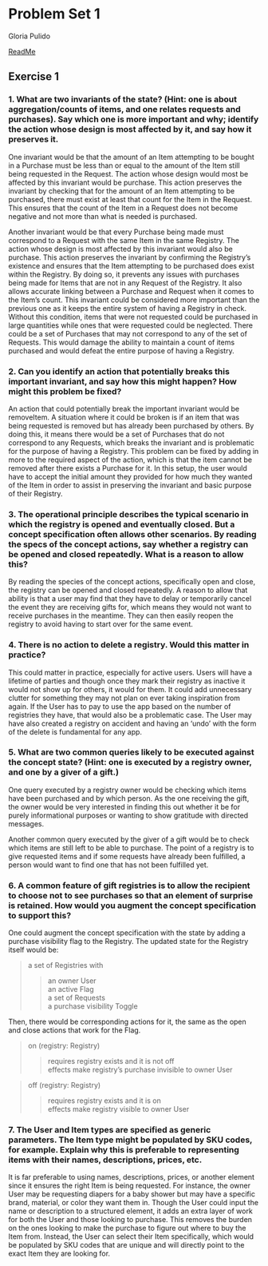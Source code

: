 # Problem Set 1
Gloria Pulido

[ReadMe](../README.md)

## Exercise 1

### 1. What are two invariants of the state? (Hint: one is about aggregation/counts of items, and one relates requests and purchases). Say which one is more important and why; identify the action whose design is most affected by it, and say how it preserves it.

One invariant would be that the amount of an Item attempting to be bought in a Purchase must be less than or equal to the amount of the Item still being requested in the Request. The action whose design would most be affected by this invariant would be purchase. This action preserves the invariant by checking that for the amount of an Item attempting to be purchased, there must exist at least that count for the Item in the Request. This ensures that the count of the Item in a Request does not become negative and not more than what is needed is purchased. 

Another invariant would be that every Purchase being made must correspond to a Request with the same Item in the same Registry. The action whose design is most affected by this invariant would also be purchase. This action preserves the invariant by confirming the Registry’s existence and ensures that the Item attempting to be purchased does exist within the Registry. By doing so, it prevents any issues with purchases being made for Items that are not in any Request of the Registry. It also allows accurate linking between a Purchase and Request when it comes to the Item’s count. This invariant could be considered more important than the previous one as it keeps the entire system of having a Registry in check. Without this condition, items that were not requested could be purchased in large quantities while ones that were requested could be neglected. There could be a set of Purchases that may not correspond to any of the set of Requests. This would damage the ability to maintain a count of items purchased and would defeat the entire purpose of having a Registry. 

### 2. Can you identify an action that potentially breaks this important invariant, and say how this might happen? How might this problem be fixed?
An action that could potentially break the important invariant would be removeItem. A situation where it could be broken is if an item that was being requested is removed but has already been purchased by others. By doing this, it means there would be a set of Purchases that do not correspond to any Requests, which breaks the invariant and is problematic for the purpose of having a Registry. This problem can be fixed by adding in more to the required aspect of the action, which is that the item cannot be removed after there exists a Purchase for it. In this setup, the user would have to accept the initial amount they provided for how much they wanted of the Item in order to assist in preserving the invariant and basic purpose of their Registry. 

### 3. The operational principle describes the typical scenario in which the registry is opened and eventually closed. But a concept specification often allows other scenarios. By reading the specs of the concept actions, say whether a registry can be opened and closed repeatedly. What is a reason to allow this?
By reading the species of the concept actions, specifically open and close, the registry can be opened and closed repeatedly. A reason to allow that ability is that a user may find that they have to delay or temporarily cancel the event they are receiving gifts for, which means they would not want to receive purchases in the meantime. They can then easily reopen the registry to avoid having to start over for the same event. 

### 4. There is no action to delete a registry. Would this matter in practice?
This could matter in practice, especially for active users. Users will have a lifetime of parties and though once they mark their registry as inactive it would not show up for others, it would for them. It could add unnecessary clutter for something they may not plan on ever taking inspiration from again. If the User has to pay to use the app based on the number of registries they have, that would also be a problematic case. The User may have also created a registry on accident and having an ‘undo’ with the form of the delete is fundamental for any app. 

### 5. What are two common queries likely to be executed against the concept state? (Hint: one is executed by a registry owner, and one by a giver of a gift.)
One query executed by a registry owner would be checking which items have been purchased and by which person. As the one receiving the gift, the owner would be very interested in finding this out whether it be for purely informational purposes or wanting to show gratitude with directed messages.

Another common query executed by the giver of a gift would be to check which items are still left to be able to purchase. The point of a registry is to give requested items and if some requests have already been fulfilled, a person would want to find one that has not been fulfilled yet.

### 6. A common feature of gift registries is to allow the recipient to choose not to see purchases so that an element of surprise is retained. How would you augment the concept specification to support this?
One could augment the concept specification with the state by adding a purchase visibility flag to the Registry. The updated state for the Registry itself would be:

> a set of Registries with
>> an owner User\
>> an active Flag\
> a set of Requests\
>> a purchase visibility Toggle 
     
Then, there would be corresponding actions for it, the same as the open and close actions that work for the Flag. 

> on (registry: Registry)
>> requires registry exists and it is not off\
>> effects make registry’s purchase invisible to owner User

> off (registry: Registry)
>> requires registry exists and it is on\
>> effects make registry visible to owner User

### 7. The User and Item types are specified as generic parameters. The Item type might be populated by SKU codes, for example. Explain why this is preferable to representing items with their names, descriptions, prices, etc.

It is far preferable to using names, descriptions, prices, or another element since it ensures the right Item is being requested. For instance, the owner User may be requesting diapers for a baby shower but may have a specific brand, material, or color they want them in. Though the User could input the name or description to a structured element, it adds an extra layer of work for both the User and those looking to purchase. This removes the burden on the ones looking to make the purchase to figure out where to buy the Item from. Instead, the User can select their Item specifically, which would be populated by SKU codes that are unique and will directly point to the exact Item they are looking for. 

